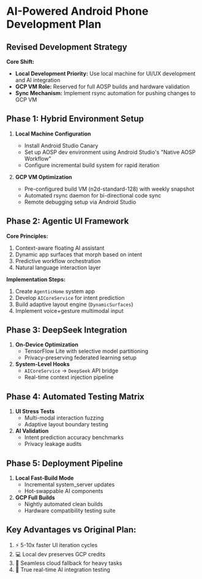 # AI-Powered Android Phone Development Plan

## Revised Development Strategy

**Core Shift:**
- **Local Development Priority:** Use local machine for UI/UX development and AI integration
- **GCP VM Role:** Reserved for full AOSP builds and hardware validation
- **Sync Mechanism:** Implement rsync automation for pushing changes to GCP VM

## Phase 1: Hybrid Environment Setup
1. **Local Machine Configuration**
   - Install Android Studio Canary
   - Set up AOSP dev environment using Android Studio's "Native AOSP Workflow"
   - Configure incremental build system for rapid iteration

2. **GCP VM Optimization**
   - Pre-configured build VM (n2d-standard-128) with weekly snapshot
   - Automated rsync daemon for bi-directional code sync
   - Remote debugging setup via Android Studio

## Phase 2: Agentic UI Framework
**Core Principles:**
1. Context-aware floating AI assistant
2. Dynamic app surfaces that morph based on intent
3. Predictive workflow orchestration
4. Natural language interaction layer

**Implementation Steps:**
1. Create `AgenticHome` system app
2. Develop `AICoreService` for intent prediction
3. Build adaptive layout engine (`DynamicSurfaces`)
4. Implement voice+gesture multimodal input

## Phase 3: DeepSeek Integration
1. **On-Device Optimization**
   - TensorFlow Lite with selective model partitioning
   - Privacy-preserving federated learning setup
2. **System-Level Hooks**
   - `AICoreService` → `DeepSeek` API bridge
   - Real-time context injection pipeline

## Phase 4: Automated Testing Matrix
1. **UI Stress Tests**
   - Multi-modal interaction fuzzing
   - Adaptive layout boundary testing
2. **AI Validation**
   - Intent prediction accuracy benchmarks
   - Privacy leakage audits

## Phase 5: Deployment Pipeline
1. **Local Fast-Build Mode**
   - Incremental system_server updates
   - Hot-swappable AI components
2. **GCP Full Builds**
   - Nightly automated clean builds
   - Hardware compatibility testing suite

## Key Advantages vs Original Plan:
1. ⚡ 5-10x faster UI iteration cycles
2. 💻 Local dev preserves GCP credits
3. 🔄 Seamless cloud fallback for heavy tasks
4. 🧠 True real-time AI integration testing
